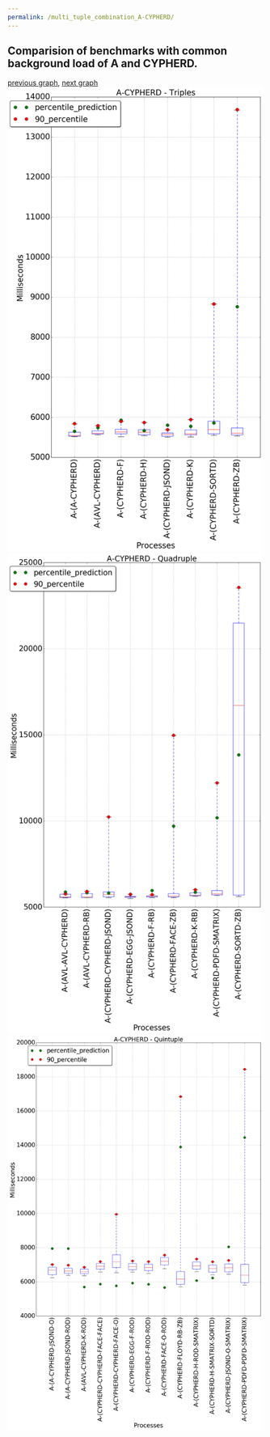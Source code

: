 ```yaml
---
permalink: /multi_tuple_combination_A-CYPHERD/
---
```



 ## Comparision of benchmarks with common background load of A and CYPHERD.

[previous graph](../multi_tuple_combination_A-A/), [next graph](../multi_tuple_combination_A-EGG/)
![graph figure](./images/triple/A/A-CYPHERD_box.png)![graph figure](./images/quadruple/A/A-CYPHERD_box.png)![graph figure](./images/quintuple/A/A-CYPHERD_box.png)